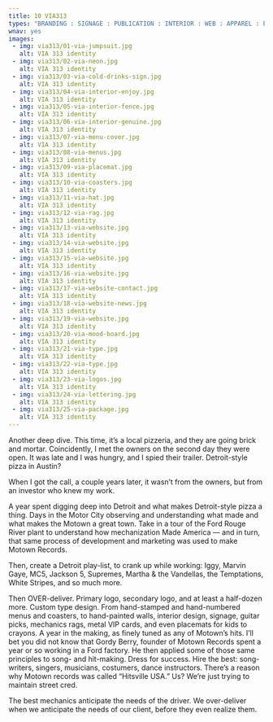 ```yaml
---
title: 10 VIA313
types: "BRANDING : SIGNAGE : PUBLICATION : INTERIOR : WEB : APPAREL : EVENT MATERIALS"
wnav: yes
images:
 - img: via313/01-via-jumpsuit.jpg
   alt: VIA 313 identity
 - img: via313/02-via-neon.jpg
   alt: VIA 313 identity
 - img: via313/03-via-cold-drinks-sign.jpg
   alt: VIA 313 identity
 - img: via313/04-via-interior-enjoy.jpg
   alt: VIA 313 identity
 - img: via313/05-via-interior-fence.jpg
   alt: VIA 313 identity
 - img: via313/06-via-interior-genuine.jpg
   alt: VIA 313 identity
 - img: via313/07-via-menu-cover.jpg
   alt: VIA 313 identity
 - img: via313/08-via-menus.jpg
   alt: VIA 313 identity
 - img: via313/09-via-placemat.jpg
   alt: VIA 313 identity
 - img: via313/10-via-coasters.jpg
   alt: VIA 313 identity
 - img: via313/11-via-hat.jpg
   alt: VIA 313 identity
 - img: via313/12-via-rag.jpg
   alt: VIA 313 identity
 - img: via313/13-via-website.jpg
   alt: VIA 313 identity
 - img: via313/14-via-website.jpg
   alt: VIA 313 identity
 - img: via313/15-via-website.jpg
   alt: VIA 313 identity
 - img: via313/16-via-website.jpg
   alt: VIA 313 identity
 - img: via313/17-via-website-contact.jpg
   alt: VIA 313 identity
 - img: via313/18-via-website-news.jpg
   alt: VIA 313 identity
 - img: via313/19-via-website.jpg
   alt: VIA 313 identity
 - img: via313/20-via-mood-board.jpg
   alt: VIA 313 identity
 - img: via313/21-via-type.jpg
   alt: VIA 313 identity
 - img: via313/22-via-type.jpg
   alt: VIA 313 identity
 - img: via313/23-via-logos.jpg
   alt: VIA 313 identity
 - img: via313/24-via-lettering.jpg
   alt: VIA 313 identity
 - img: via313/25-via-package.jpg   
   alt: VIA 313 identity
---
```


Another deep dive. This time, it’s a local pizzeria, and they are going brick and mortar. Coincidently, I met the owners on the second day they were open. It was late and I was hungry, and I spied their trailer. Detroit-style pizza in Austin?

When I got the call, a couple years later, it wasn’t from the owners, but from an investor who knew my work.

A year spent digging deep into Detroit and what makes Detroit-style pizza a thing. Days in the Motor City observing and understanding what made and what makes the Motown a great town. Take in a tour of the Ford Rouge River plant to understand how mechanization Made America — and in turn, that same process of development and marketing was used to make Motown Records.

Then, create a Detroit play-list, to crank up while working: Iggy, Marvin Gaye, MC5, Jackson 5, Supremes, Martha & the Vandellas, the Temptations, White Stripes, and so much more.

Then OVER-deliver. Primary logo, secondary logo, and at least a half-dozen more. Custom type design. From hand-stamped and hand-numbered menus and coasters, to hand-painted walls, interior design, signage, guitar picks, mechanics rags, metal VIP cards, and even placemats for kids to crayons. A year in the making, as finely tuned as any of Motown’s hits. I’ll bet you did not know that Gordy Berry, founder of Motown Records spent a year or so working in a Ford factory. He then applied some of those same principles to song- and hit-making. Dress for success. Hire the best: song-writers, singers, musicians, costumers, dance instructors. There’s a reason why Motown records was called “Hitsville USA.” Us? We’re just trying to maintain street cred.

The best mechanics anticipate the needs of the driver. We over-deliver when we anticipate the needs of our client, before they even realize them.
